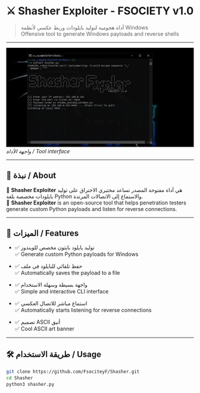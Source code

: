 # ⚔️ Shasher Exploiter - FSOCIETY v1.0

> أداة هجومية لتوليد بايلودات وربط عكسي لأنظمة Windows  
> Offensive tool to generate Windows payloads and reverse shells

---

![Shasher Exploiter Screenshot](IMG_20250605_222330_451.jpg)  
*واجهة الأداة / Tool interface*

---

## 📌 نبذة / About

🔹 **Shasher Exploiter** هي أداة مفتوحة المصدر تساعد مختبري الاختراق على توليد بايلودات مخصصة بلغة Python والاستماع إلى الاتصالات المرتدة.  
🔹 **Shasher Exploiter** is an open-source tool that helps penetration testers generate custom Python payloads and listen for reverse connections.

---

## 🚀 الميزات / Features

- ✅ توليد بايلود بايثون مخصص للويندوز  
  ✅ Generate custom Python payloads for Windows

- ✅ حفظ تلقائي للبايلود في ملف  
  ✅ Automatically saves the payload to a file

- ✅ واجهة بسيطة وسهلة الاستخدام  
  ✅ Simple and interactive CLI interface

- ✅ استماع مباشر للاتصال العكسي  
  ✅ Automatically starts listening for reverse connections

- ✅ تصميم ASCII أنيق  
  ✅ Cool ASCII art banner

---

## 🛠️ طريقة الاستخدام / Usage

```bash
git clone https://github.com/FsociteyF/Shasher.git
cd Shasher
python3 shasher.py
